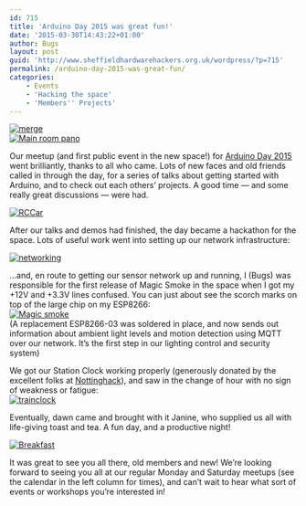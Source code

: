 ```yaml
---
id: 715
title: 'Arduino Day 2015 was great fun!'
date: '2015-03-30T14:43:22+01:00'
author: Bugs
layout: post
guid: 'http://www.sheffieldhardwarehackers.org.uk/wordpress/?p=715'
permalink: /arduino-day-2015-was-great-fun/
categories:
    - Events
    - 'Hacking the space'
    - 'Members'' Projects'
---
```


[![merge](https://www.sheffieldhackspace.org.uk/wordpress/wp-content/uploads/2015/03/merge.jpg)](https://www.sheffieldhackspace.org.uk/wordpress/wp-content/uploads/2015/03/merge.jpg)  
[![Main room pano](https://www.sheffieldhackspace.org.uk/wordpress/wp-content/uploads/2015/03/Main-room-pano.png)](https://www.sheffieldhackspace.org.uk/wordpress/wp-content/uploads/2015/03/Main-room-pano.png)

Our meetup (and first public event in the new space!) for [Arduino Day 2015](https://www.sheffieldhackspace.org.uk/wordpress/current-projects/ "Arduino Day 2015") went brilliantly, thanks to all who came. Lots of new faces and old friends called in through the day, for a series of talks about getting started with Arduino, and to check out each others’ projects. A good time — and some really great discussions — were had.

[![RCCar](https://www.sheffieldhackspace.org.uk/wordpress/wp-content/uploads/2015/03/RCCar.png)](https://www.sheffieldhackspace.org.uk/wordpress/wp-content/uploads/2015/03/RCCar.png)

After our talks and demos had finished, the day became a hackathon for the space. Lots of useful work went into setting up our network infrastructure:

[![networking](https://www.sheffieldhackspace.org.uk/wordpress/wp-content/uploads/2015/03/networking.jpg)](https://www.sheffieldhackspace.org.uk/wordpress/wp-content/uploads/2015/03/networking.jpg)

…and, en route to getting our sensor network up and running, I (Bugs) was responsible for the first release of Magic Smoke in the space when I got my +12V and +3.3V lines confused. You can just about see the scorch marks on top of the large chip on my ESP8266:  
[![Magic smoke](https://www.sheffieldhackspace.org.uk/wordpress/wp-content/uploads/2015/03/Magic-smoke.jpg)](https://www.sheffieldhackspace.org.uk/wordpress/wp-content/uploads/2015/03/Magic-smoke.jpg)  
(A replacement ESP8266-03 was soldered in place, and now sends out information about ambient light levels and motion detection using MQTT over our network. It’s the first step in our lighting control and security system)

We got our Station Clock working properly (generously donated by the excellent folks at [Nottinghack](http://nottinghack.org.uk/ "Nottinghack")), and saw in the change of hour with no sign of weakness or fatigue:  
[![trainclock](https://www.sheffieldhackspace.org.uk/wordpress/wp-content/uploads/2015/03/trainclock.png)](https://www.sheffieldhackspace.org.uk/wordpress/wp-content/uploads/2015/03/trainclock.png)

Eventually, dawn came and brought with it Janine, who supplied us all with life-giving toast and tea. A fun day, and a productive night!

[![Breakfast](https://www.sheffieldhackspace.org.uk/wordpress/wp-content/uploads/2015/03/Breakfast.jpg)](https://www.sheffieldhackspace.org.uk/wordpress/wp-content/uploads/2015/03/Breakfast.jpg)

It was great to see you all there, old members and new! We’re looking forward to seeing you all at our regular Monday and Saturday meetups (see the calendar in the left column for times), and can’t wait to hear what sort of events or workshops you’re interested in!